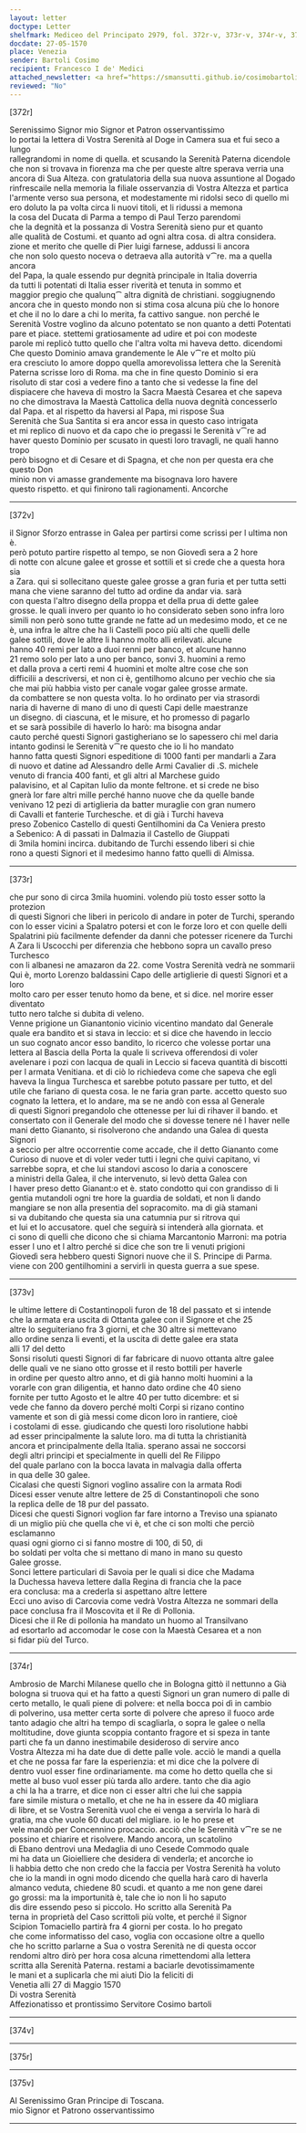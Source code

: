 ```yaml
---
layout: letter
doctype: Letter
shelfmark: Mediceo del Principato 2979, fol. 372r-v, 373r-v, 374r-v, 375r-v
docdate: 27-05-1570
place: Venezia
sender: Bartoli Cosimo
recipient: Francesco I de' Medici
attached_newsletter: <a href="https://smansutti.github.io/cosimobartoli/texts/3080_192/">3080_192</a>
reviewed: "No"
---
```


[372r]  
  
  
Serenissimo Signor mio Signor et Patron osservantissimo  
Io portai la lettera di Vostra Serenità al Doge in Camera sua et fui seco a lungo  
rallegrandomi in nome di quella. et scusando la Serenità Paterna dicendole  
che non si trovava in fiorenza ma che per queste altre sperava verria una  
ancora di Sua Alteza. con gratulatoria della sua nuova assuntione al Dogado  
rinfrescaile nella memoria la filiale osservanzia di Vostra Altezza et partica  
l'armente verso sua persona, et modestamente mi ridolsi seco di quello mi  
ero doluto la pa volta circa li nuovi titoli, et li ridussi a memona  
la cosa del Ducata di Parma a tempo di Paul Terzo parendomi  
che la degnità et la possanza di Vostra Serenità sieno pur et quanto  
alle qualità de Costumi. et quanto ad ogni altra cosa. di altra considera.  
zione et merito che quelle di Pier luigi farnese, addussi li ancora  
che non solo questo noceva o detraeva alla autorità v⁀re. ma a quella ancora  
del Papa, la quale essendo pur degnità principale in Italia doverria  
da tutti li potentati di Italia esser riverità et tenuta in sommo et  
maggior pregio che qualunq⁀ altra dignità de christiani. soggiugnendo  
ancora che in questo mondo non si stima cosa alcuna più che lo honore  
et che il no lo dare a chi lo merita, fa cattivo sangue. non perché le  
Serenità Vostre voglino da alcuno potentato se non quanto a detti Potentati  
pare et piace. stettemi gratiosamente ad udire et poi con modeste  
parole mi replicò tutto quello che l'altra volta mi haveva detto. dicendomi  
Che questo Dominio amava grandemente le Ale v⁀re et molto più  
era cresciuto lo amore doppo quella amorevolissa lettera che la Serenità  
Paterna scrisse loro di Roma. ma che in fine questo Dominio si era  
risoluto di star così a vedere fino a tanto che si vedesse la fine del  
dispiacere che haveva di mostro la Sacra Maestà Cesarea et che sapeva  
no che dimostrava la Maestà Cattolica della nuova degnità concesserlo  
dal Papa. et al rispetto da haversi al Papa, mi rispose Sua  
Serenità che Sua Santita si era ancor essa in questo caso intrigata  
et mi replico di nuovo et da capo che io pregassi le Serenità v⁀re ad  
haver questo Dominio per scusato in questi loro travagli, ne quali hanno tropo  
però bisogno et di Cesare et di Spagna, et che non per questa era che questo Don  
minio non vi amasse grandemente ma bisognava loro havere  
questo rispetto. et qui finirono tali ragionamenti. Ancorche  
  
---  

[372v]  
  
  
il Signor Sforzo entrasse in Galea per partirsi come scrissi per l ultima non è.  
però potuto partire rispetto al tempo, se non Giovedì sera a 2 hore  
di notte con alcune galee et grosse et sottili et si crede che a questa hora sia  
a Zara. qui si sollecitano queste galee grosse a gran furia et per tutta setti  
mana che viene saranno del tutto ad ordine da andar via. sarà  
con questa l'altro disegno della proppa et della prua di dette galee  
grosse. le quali invero per quanto io ho considerato seben sono infra loro  
simili non però sono tutte grande ne fatte ad un medesimo modo, et ce ne  
è, una infra le altre che ha li Castelli poco più alti che quelli delle  
galee sottili, dove le altre li hanno molto alli erilevati. alcune  
hanno 40 remi per lato a duoi renni per banco, et alcune hanno  
21 remo solo per lato a uno per banco, sonvi 3. huomini a remo  
et dalla prova a certi remi 4 huomini et molte altre cose che son  
difficilii a descriversi, et non ci è, gentilhomo alcuno per vechio che sia  
che mai più habbia visto per canale vogar galee grosse armate.  
da combattere se non questa volta. Io ho ordinato per via strasordi  
naria di haverne di mano di uno di questi Capi delle maestranze  
un disegno. di ciascuna, et le misure, et ho promesso di pagarlo  
et se sarà possibile di haverlo lo harò: ma bisogna andar  
cauto perché questi Signori gastigheriano se lo sapessero chi mel daria  
intanto godinsi le Serenità v⁀re questo che io li ho mandato  
hanno fatta questi Signori espeditione di 1000 fanti per mandarli a Zara  
di nuovo et datine ad Alessandro delle Armi Cavalier di .S. michele  
venuto di francia 400 fanti, et gli altri al Marchese guido  
palavisino, et al Capitan Iulio da monte feltrone. et si crede ne biso  
gnerà lor fare altri mille perché hanno nuove che da quelle bande  
venivano 12 pezi di artiglieria da batter muraglie con gran numero  
di Cavalli et fanterie Turchesche. et di già i Turchi haveva  
preso Zobenico Castello di questi Gentilhomini da Ca Veniera presto  
a Sebenico: A di passati in Dalmazia il Castello de Giuppati  
di 3mila homini incirca. dubitando de Turchi essendo liberi si chie  
rono a questi Signori et il medesimo hanno fatto quelli di Almissa.  
  
---  

[373r]  
  
  
che pur sono di circa 3mila huomini. volendo più tosto esser sotto la protezion  
di questi Signori che liberi in pericolo di andare in poter de Turchi, sperando  
con lo esser vicini a Spalatro potersi et con le forze loro et con quelle delli  
Spalatrini più facilmente defender da danni che potesser ricenere da Turchi  
A Zara li Uscocchi per diferenzia che hebbono sopra un cavallo preso Turchesco  
con li albanesi ne amazaron da 22. come Vostra Serenità vedrà ne sommarii  
Qui è, morto Lorenzo baldassini Capo delle artiglierie di questi Signori et a loro  
molto caro per esser tenuto homo da bene, et si dice. nel morire esser diventato  
tutto nero talche si dubita di veleno.  
Venne prigione un Gianantonio vicinio vicentino mandato dal Generale  
quale era bandito et si stava in leccio: et si dice che havendo in leccio  
un suo cognato ancor esso bandito, lo ricerco che volesse portar una  
lettera al Bascia della Porta la quale li scriveva offerendosi di voler  
avelenare i pozi con lacqua de quali in Leccio si faceva quantità di biscotti  
per l armata Venitiana. et di ciò lo richiedeva come che sapeva che egli  
haveva la lingua Turchesca et sarebbe potuto passare per tutto, et del  
utile che fariano di questa cosa. le ne faria gran parte. accetto questo suo  
cognato la lettera, et lo andare, ma se ne andò con essa al Generale  
di questi Signori pregandolo che ottenesse per lui di rihaver il bando. et  
consertato con il Generale del modo che si dovesse tenere né l haver nelle  
mani detto Giananto, si risolverono che andando una Galea di questa Signori  
a seccio per altre occorrentie come accade, che il detto Giananto come  
Curioso di nuove et di voler veder tutti i legni che quivi capitano, vi  
sarrebbe sopra, et che lui standovi ascoso lo daria a conoscere  
a ministri della Galea, il che intervenuto, si levò detta Galea con  
l haver preso detto Gianant:o et è. stato condotto qui con grandisso di li  
gentia mutandoli ogni tre hore la guardia de soldati, et non li dando  
mangiare se non alla presentia del sopracomito. ma di già stamani  
si va dubitando che questa sia una catumnia pur si ritrova qui  
et lui et lo accusatore. quel che seguirà si intenderà alla giornata. et  
ci sono di quelli che dicono che si chiama Marcantonio Marroni: ma potria  
esser l uno et l altro perché si dice che son tre li venuti prigioni  
Giovedì sera hebbero questi Signori nuove che il S. Principe di Parma.  
viene con 200 gentilhomini a servirli in questa guerra a sue spese.  
  
---  

[373v]  
  
  
le ultime lettere di Costantinopoli furon de 18 del passato et si intende  
che la armata era uscita di Ottanta galee con il Signore et che 25  
altre lo seguiteriano fra 3 giorni, et che 30 altre si mettevano  
allo ordine senza li eventi, et la uscita di dette galee era stata  
alli 17 del detto  
Sonsi risoluti questi Signori di far fabricare di nuovo ottanta altre galee  
delle quali ve ne siano otto grosse et il resto bottili per haverle  
in ordine per questo altro anno, et di già hanno molti huomini a la  
vorarle con gran diligentia, et hanno dato ordine che 40 sieno  
fornite per tutto Agosto et le altre 40 per tutto dicembre: et si  
vede che fanno da dovero perché molti Corpi si rizano contino  
vamente et son di già messi come dicon loro in rantiere, cioè  
i costolami di esse. giudicando che questi loro risolutione habbi  
ad esser principalmente la salute loro. ma di tutta la christianità  
ancora et principalmente della Italia. sperano assai ne soccorsi  
degli altri principi et specialmente in quelli del Re Filippo  
del quale parlano con la bocca lavata in malvagia dalla offerta  
in qua delle 30 galee.  
Cicalasi che questi Signori voglino assalire con la armata Rodi  
Dicesi esser venute altre lettere de 25 di Constantinopoli che sono  
la replica delle de 18 pur del passato.  
Dicesi che questi Signori voglion far fare intorno a Treviso una spianato  
di un miglio più che quella che vi è, et che ci son molti che perciò esclamanno  
quasi ogni giorno ci si fanno mostre di 100, di 50, di  
bo soldati per volta che si mettano di mano in mano su questo  
Galee grosse.  
Sonci lettere particulari di Savoia per le quali si dice che Madama  
la Duchessa haveva lettere dalla Regina di francia che la pace  
era conclusa: ma a crederla si aspettano altre lettere  
Ecci uno aviso di Carcovia come vedrà Vostra Altezza ne sommari della  
pace conclusa fra il Moscovita et il Re di Pollonia.  
Dicesi che il Re di pollonia ha mandato un huomo al Transilvano  
ad esortarlo ad accomodar le cose con la Maestà Cesarea et a non  
si fidar più del Turco.  
  
---  

[374r]  
  
  
Ambrosio de Marchi Milanese quello che in Bologna gittò il nettunno a Già  
bologna si truova qui et ha fatto a questi Signori un gran numero di palle di  
certo metallo, le quali piene di polvere: et nella bocca poi dì in cambio  
di polverino, usa metter certa sorte di polvere che apreso il fuoco arde  
tanto adagio che altri ha tempo di scagliarla, o sopra le galee o nella  
moltitudine, dove giunta scoppia contanto fragore et si speza in tante  
parti che fa un danno inestimabile desideroso di servire anco  
Vostra Altezza mi ha date due di dette palle vole. acciò le mandi a quella  
et che ne possa far fare la esperienzia: et mi dice che la polvere di  
dentro vuol esser fine ordinariamente. ma come ho detto quella che si  
mette al buso vuol esser più tarda allo ardere. tanto che dia agio  
a chi la ha a trarre, et dice non ci esser altri che lui che sappia  
fare simile mistura o metallo, et che ne ha in essere da 40 migliara  
di libre, et se Vostra Serenità vuol che ei venga a servirla lo harà di  
gratia, ma che vuole 60 ducati del migliare. io le ho prese et  
vele mandò per Concennino procaccio. acciò che le Serenità v⁀re se ne  
possino et chiarire et risolvere. Mando ancora, un scatolino  
di Ebano dentrovi una Medaglia di uno Cesede Commodo quale  
mi ha data un Gioielliere che desidera di venderla; et ancorche io  
li habbia detto che non credo che la faccia per Vostra Serenità ha voluto  
che io la mandi in ogni modo dicendo che quella harà caro di haverla  
almanco veduta, chiedene 80 scudi. et quanto a me non gene darei  
go grossi: ma la importunità è, tale che io non li ho saputo  
dis dire essendo peso si piccolo. Ho scritto alla Serenità Pa  
terna in proprietà del Caso scrittoli più volte, et perché il Signor  
Scipion Tomaciello partirà fra 4 giorni per costa. lo ho pregato  
che come informatisso del caso, voglia con occasione oltre a quello  
che ho scritto parlarne a Sua o vostra Serenità ne di questa occor  
rendomi altro dirò per hora cosa alcuna rimettendomi alla lettera  
scritta alla Serenità Paterna. restami a baciarle devotissimamente  
le mani et a suplicarla che mi aiuti Dio la feliciti di  
Venetia alli 27 di Maggio 1570  
Di vostra Serenità  
Affezionatisso et prontissimo Servitore Cosimo bartoli  
  
---  

[374v]  
  
  
  
---  

[375r]  
  
  
  
---  

[375v]  
  
  
Al Serenissimo Gran Principe di Toscana.  
mio Signor et Patrono osservantissimo  
  
---  

